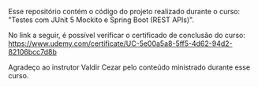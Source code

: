 
Esse repositório contém o código do projeto realizado durante o curso: "Testes com JUnit 5 Mockito e Spring Boot (REST APIs)".

No link a seguir, é possível verificar o certificado de conclusão do curso:
https://www.udemy.com/certificate/UC-5e00a5a8-5ff5-4d62-94d2-82106bcc7d8b

Agradeço ao instrutor Valdir Cezar pelo conteúdo ministrado durante esse curso. 
